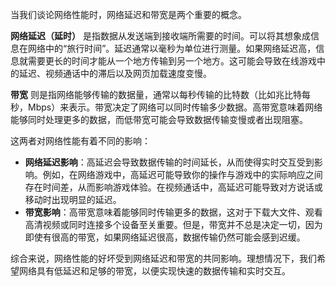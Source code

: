 当我们谈论网络性能时，网络延迟和带宽是两个重要的概念。

**网络延迟（延时）** 是指数据从发送端到接收端所需要的时间。可以将其想象成信息在网络中的“旅行时间”。延迟通常以毫秒为单位进行测量。如果网络延迟高，信息就需要更长的时间才能从一个地方传输到另一个地方。这可能会导致在线游戏中的延迟、视频通话中的滞后以及网页加载速度变慢。

**带宽** 则是指网络能够传输的数据量，通常以每秒传输的比特数（比如兆比特每秒，Mbps）来表示。带宽决定了网络可以同时传输多少数据。高带宽意味着网络能够同时处理更多的数据，而低带宽可能会导致数据传输变慢或者出现阻塞。

这两者对网络性能有着不同的影响：

+ **网络延迟影响**：高延迟会导致数据传输的时间延长，从而使得实时交互受到影响。例如，在网络游戏中，高延迟可能导致你的操作与游戏中的实际响应之间存在时间差，从而影响游戏体验。在视频通话中，高延迟可能导致对方说话或移动时出现明显的延迟。
+ **带宽影响**：高带宽意味着能够同时传输更多的数据，这对于下载大文件、观看高清视频或同时连接多个设备至关重要。但是，带宽并不总是决定一切，因为即使有很高的带宽，如果网络延迟很高，数据传输仍然可能会感到迟缓。

综合来说，网络性能的好坏受到网络延迟和带宽的共同影响。理想情况下，我们希望网络具有低延迟和足够的带宽，以便实现快速的数据传输和实时交互。
